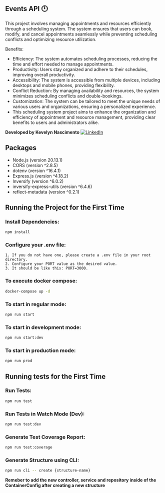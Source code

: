 ## Events API 🕛

This project involves managing appointments and resources efficiently through a scheduling system. The system ensures that users can book, modify, and cancel appointments seamlessly while preventing scheduling conflicts and optimizing resource utilization.

Benefits:
- Efficiency: The system automates scheduling processes, reducing the time and effort needed to manage appointments.
- Productivity: Users stay organized and adhere to their schedules, improving overall productivity.
- Accessibility: The system is accessible from multiple devices, including desktops and mobile phones, providing flexibility.
- Conflict Reduction: By managing availability and resources, the system minimizes scheduling conflicts and double-bookings.
- Customization: The system can be tailored to meet the unique needs of various users and organizations, ensuring a personalized experience.
- This scheduling system project aims to enhance the organization and efficiency of appointment and resource management, providing clear benefits to users and administrators alike.

**Developed by Kevelyn Nascimento** <a href="https://www.linkedin.com/in/kevelynnascimento" target="_blank"><img src="https://img.shields.io/badge/LinkedIn-%230077B5.svg?&style=flat-square&logo=linkedin&logoColor=white" alt="LinkedIn"></a>

## Packages

- Node.js (version 20.13.1)
- CORS (version ^2.8.5)
- dotenv (version ^16.4.1)
- Express.js (version ^4.18.2)
- Inversify (version ^6.0.2)
- inversify-express-utils (version ^6.4.6)
- reflect-metadata (version ^0.2.1)

## Running the Project for the First Time

### Install Dependencies:

```bash
npm install
```

### Configure your .env file:

```
1. If you do not have one, please create a .env file in your root directory.
2. Configure your PORT value as the desired value.
3. It should be like this: PORT=3000.
```

### To execute docker compose:

```bash
docker-compose up -d
```

### To start in regular mode:

```bash
npm run start
```

### To start in development mode:

```bash
npm run start:dev
```

### To start in production mode:

```bash
npm run prod
```

## Running tests for the First Time

### Run Tests:

```bash
npm run test
```

### Run Tests in Watch Mode (Dev):

```bash
npm run test:dev
```

### Generate Test Coverage Report:

```bash
npm run test:coverage
```

### Generate Structure using CLI:

```bash
npm run cli -- create {structure-name}
```

**Remeber to add the new controller, service and repository inside of the ContainerConfig after creating a new structure**
